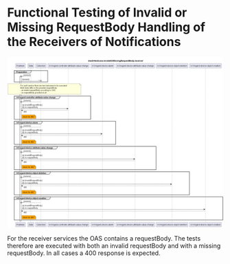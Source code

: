 # Functional Testing of Invalid or Missing RequestBody Handling of the Receivers of Notifications

![Overview](./mwdi+diagram.invalidOrMissingRequestBody.receiver.png)  

For the receiver services the OAS contains a requestBody. The tests therefore are executed with both an invalid requestBody and with a missing requestBody. In all cases a 400 response is expected. 